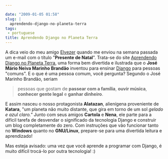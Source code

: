 ```yaml
---

date: "2009-01-05 01:58"
slug: |
  aprendendo-django-no-planeta-terra
tags:
 - portuguese
title: Aprendendo Django no Planeta Terra
---
```


A dica veio do meu amigo [Elyezer](http://elyezer.com/) quando me enviou
na semana passada um e-mail com o título "**Presente de Natal**".
Trata-se do site [Aprendendo Django no Planeta
Terra](http://www.aprendendodjango.com), uma forma bem divertida e
ilustrada que o **José Mário Neiva Marinho Brandão** inventou para
ensinar [Django](http://www.djangoproject.com/) para pessoas "comuns". E
o que é uma pessoa comum, você pergunta? Segundo o José Marinho Brandão,
seriam

> pessoas que gostam de **passear com a família**, **ouvir música**,
> **conhecer gente legal** e **ganhar dinheiro**.

E assim nasceu o nosso protagonista **Alatazan**, alienígena proveniente
de **Katara**, "um planeta não muito distante, que gira em torno de um
sol *gelado e azul claro."* Junto com seus amigos **Cartola** e
**Nena**, ele parte para a difícil tarefa de desvendar o significado da
tecnologia Django e construir um blog completamente do zero. Com
instruções que vão funcionar tanto no **Windows** quanto no
**GNU/Linux**, prepare-se para uma divertida leitura e aprendizado!

Mas esteja avisado: uma vez que você aprende a programar com Django, é
muito difícil trocá-lo por outra tecnologia! :)

